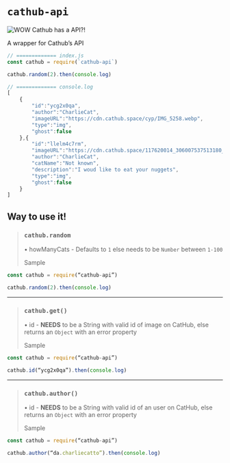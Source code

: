 # `cathub-api`

![WOW Cathub has a API?!](https://res.craft.do/user/full/c5a06d16-e546-e9e6-71fb-facd27438315/doc/A6558D3B-01CB-4901-9706-03802E54CBA6/AAB0EACA-DD03-4E95-8F85-370769DF0D04_2/AtHuEGfv07xyWuZYRD3nU5pRJixAqcDh01uLBTH4db4z/IMG_6588.png)

A wrapper for Cathub’s API

```javascript
// ============= index.js
const cathub = require(`cathub-api`)

cathub.random(2).then(console.log)

// ============= console.log
[
	{
		"id":"ycg2x0qa",
		"author":"CharlieCat",
		"imageURL":"https://cdn.cathub.space/cyp/IMG_5258.webp",
		"type":"img",
		"ghost":false
	},{
		"id":"llelm4c7rm",
		"imageURL":"https://cdn.cathub.space/117620014_306007537513180_3043951134926672532_n.webp",
		"author":"CharlieCat",
		"catName":"Not known",
		"description":"I woud like to eat your nuggets",
		"type":"img",
		"ghost":false
	}
]
```

## Way to use it!

> ### `cathub.random`
>
> • howManyCats - Defaults to `1` else needs to be `Number` between `1-100`
>
> Sample
```javascript
const cathub = require(“cathub-api”)

cathub.random(2).then(console.log)
```

---

> ### `cathub.get()`
> 
> • id - **NEEDS** to be a String with valid id of image on CatHub, else returns an `Object` with an error property
> 
> Sample
```javascript
const cathub = require(“cathub-api”)

cathub.id(“ycg2x0qa”).then(console.log)
```

---

> ### `cathub.author()`
> 
> • id  - **NEEDS** to be a String with valid id of an user on CatHub, else returns an `Object` with an error property
> 
> Sample
```javascript
const cathub = require(“cathub-api”)

cathub.author(“da.charliecatto”).then(console.log)
```
